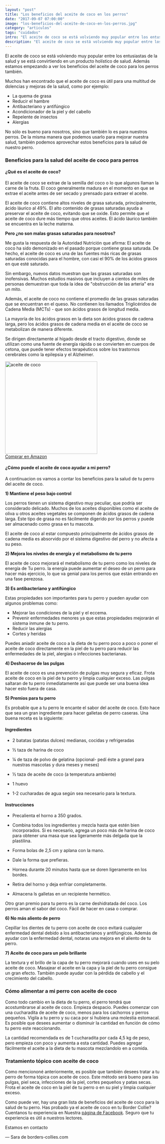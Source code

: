 ```yaml
---
layout: "post"
title: "Los beneficios del aceite de coco en los perros"
date: "2017-09-07 07:00:00"
image: "los-beneficios-del-aceite-de-coco-en-los-perros.jpg"
category: "articulos"
tags: "cuidados"
intro: "El aceite de coco se está volviendo muy popular entre los entusiastas de la salud y se está convirtiendo en un producto holístico de salud."
description: "El aceite de coco se está volviendo muy popular entre los entusiastas de la salud y se está convirtiendo en un producto holístico de salud."
---
```


El aceite de coco se está volviendo muy popular entre los entusiastas de la salud y se está convirtiendo en un producto holístico de salud. Además estamos empezando a ver los beneficios del aceite de coco para los perros también.

Muchos han encontrado que el aceite de coco es útil para una multitud de dolencias y mejoras de la salud, como por ejemplo:

- La quema de grasa
- Reducir el hambre
- Antibacteriano y antifúngico
- Acondicionador de la piel y del cabello
- Repelente de insectos
- Alergias

No sólo es bueno para nosotros, sino que también lo es para nuestros perros. De la misma manera que podemos usarlo para mejorar nuestra salud, también podemos aprovechar estos beneficios para la salud de nuestro perro.

### Beneficios para la salud del aceite de coco para perros

#### ¿Qué es el aceite de coco?

El aceite de coco se extrae de la semilla del coco o lo que algunos llaman la carne de la fruta. El coco generalmente madura en el momento en que se extrae el aceite antes de ser secado y prensado para extraer el aceite.

El aceite de coco contiene altos niveles de grasa saturada, principalmente, ácido láurico al 49%. El alto contenido de grasas saturadas ayuda a preservar el aceite de coco, evitando que se oxide. Esto permite que el aceite de coco dure más tiempo que otros aceites. El ácido láurico también se encuentra en la leche materna.

**Pero ¿no son malas grasas saturadas para nosotros?**

Me gusta la respuesta de la Autoridad Nutrición que afirma: El aceite de coco ha sido demonizado en el pasado porque contiene grasa saturada. De hecho, el aceite de coco es una de las fuentes más ricas de grasas saturadas conocidas para el hombre, con casi el 90% de los ácidos grasos en que esté saturado.

Sin embargo, nuevos datos muestran que las grasas saturadas son inofensivas. Muchos estudios masivos que incluyen a cientos de miles de personas demuestran que toda la idea de "obstrucción de las arteria" era un mito.

Además, el aceite de coco no contiene el promedio de las grasas saturadas que se encuentran en el queso. No contienen los llamados Triglicéridos de Cadena Media (MCTs) - que son ácidos grasos de longitud media.

La mayoría de los ácidos grasos en la dieta son ácidos grasos de cadena larga, pero los ácidos grasos de cadena media en el aceite de coco se metabolizan de manera diferente.

Se dirigen directamente al hígado desde el tracto digestivo, donde se utilizan como una fuente de energía rápida o se convierten en cuerpos de cetona, que puede tener efectos terapéuticos sobre los trastornos cerebrales como la epilepsia y el Alzheimer.

<div class="text-center">
  <img src="{{ site.url }}/assets/img/productos/aceite-de-coco.jpg" width="300" height="auto" alt="aceite de coco"><br>
  <a class="button" href="https://www.amazon.es/NAturseed-Extracci%C3%B3n-Deportistas-Suplemento-Alimenticio/dp/B01H0B3G5W/ref=as_li_ss_tl?_encoding=UTF8&psc=1&refRID=J5T4E7MBN31TJYPVMFDV&linkCode=ll1&tag=bordecolli06-21&linkId=9d7b07de112726e4508f7b5788948c86">Comprar en Amazon</a><br>
</div>

#### ¿Cómo puede el aceite de coco ayudar a mi perro?

A continuacion os vamos a contar los beneficios para la salud de tu perro del aceite de coco.

**1) Mantiene el peso bajo control**

Los perros tienen un sistema digestivo muy peculiar, que podría ser considerado delicado. Muchos de los aceites disponibles como el aceite de oliva u otros aceites vegetales se componen de ácidos grasos de cadena larga. Este tipo de grasa no es fácilmente digerido por los perros y puede ser almacenado como grasa en tu mascota.

El aceite de coco al estar compuesto principalmente de ácidos grasos de cadena media es absorvido por el sistema digestivo del perro y no afecta a su peso.

**2) Mejora los niveles de energía y el metabolismo de tu perro**

El aceite de coco mejorará el metabolismo de tu perro como los niveles de energía de Tu perro. la energía puede aumentar el deseo de un perro para hacer más ejercicio, lo que va genial para los perros que están entrando en una fase perezosa.

**3) Es antibacteriano y antifúngico**

Estas propiedades son importantes para tu perro y pueden ayudar con algunos problemas como:
- Mejorar las condiciones de la piel y el eccema.
- Prevenir enfermedades menores ya que estas propiedades mejorarán el sistema inmune de tu perro.
- Reducir las alergias
- Cortes y heridas

Puedes aniadir aceite de coco a la dieta de tu perro poco a poco o poner el aceite de coco directamente en la piel de tu perro para reducir las enfermedades de la piel, alergias o infecciones bacterianas.

**4) Deshacerse de las pulgas**

El aceite de coco es una prevención de pulgas muy segura y eficaz.
Frota aceite de coco en la piel de tu perro y limpia cualquier exceso. Las pulgas saltaran de tu perro inmediatamente así que puede ser una buena idea hacer esto fuera de casa.

**5) Premios para tu perro**

Es probable que a tu perro le encante el sabor del aceite de coco. Esto hace que sea un gran ingrediente para hacer galletas de perro caseras. Una buena receta es la siguiente:

#### Ingredientes

- 2 batatas (patatas dulces) medianas, cocidas y refrigeradas

- ½ taza de harina de coco

- ¼ de taza de polvo de gelatina (opcional- pedí éste a granel para nuestras mascotas y dura meses y meses)

- ½ taza de aceite de coco (a temperatura ambiente)

- 1 huevo

- 1-2 cucharadas de agua según sea necesario para la textura.

#### Instrucciones

- Precalienta el horno a 350 grados.

- Combina todos los ingredientes y mezcla hasta que estén bien incorporados. Si es necesario, agrega un poco más de harina de coco para obtener una masa que sea ligeramente más delgada que la plastilina.

- Forma bolas de 2,5 cm y aplana con la mano.

- Dale la forma que prefieras.

- Hornea durante 20 minutos hasta que se doren ligeramente en los bordes.

- Retira del horno y deja enfriar completamente.

- Almacena ls galletas en un recipiente hermético.

Otro gran premio para tu perro es la carne deshidratada del coco. Los perros aman el sabor del coco.
Fácil de hacer en casa o comprar.

**6) No más aliento de perro**

Cepillar los dientes de tu perro con aceite de coco evitará cualquier enfermedad dental debido a los antibacterianos y antifúngicos. Además de ayudar con la enfermedad dental, notaras una mejora en el aliento de tu perro.

**7) Aceite de coco para un pelo brillante**

La textura y el brillo de la capa de tu perro mejorará cuando uses en su pelo aceite de coco. Masajear el aceite en la capa y la piel de tu perro consigue un gran efecto. También puede ayudar con la pérdida de cabello y el crecimiento del cabello.

### Cómo alimentar a mi perro con aceite de coco

Como todo cambio en la dieta de tu perro, el perro tendrá que acostumbrarse al aceite de coco. Empieza despacio. Puedes comenzar con una cucharadita de aceite de coco, menos para los cachorros y perros pequeños. Vigila a tu perro y su caca por si hubiera una molestia estomacal. Es posible que desees aumentar o disminuir la cantidad en función de cómo tu perro este reaccionando.

La cantidad recomendada es de 1 cucharadita por cada 4,5 kg de peso, pero empieza con poco y aumenta a esta cantidad. Puedes agregar fácilmente el aceite a la dieta de tu mascota mezclandolo en a comida.

### Tratamiento tópico con aceite de coco

Como menciononé anteriormente, es posible que también desees tratar a tu perro de forma tópica con aceite de coco. Este método será bueno para las pulgas, piel seca, infecciones de la piel, cortes pequeños y patas secas. Frota el aceite de coco en la piel de tu perro o en su piel y limpia cualquier exceso.

Como puede ver, hay una gran lista de beneficios del aceite de coco para la salud de tu perro.
Has probado ya el aceite de coco en tu Border Collie? Cuentanos tu experiencia en Nuestra [página de Facebook](https://www.facebook.com/borderscolliescom/). Seguro que tu experiencia es útil a nuestros lectores.

Estamos en contacto

— Sara de borders-collies.com
